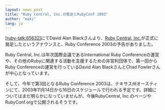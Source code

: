```yaml
---
layout: news_post
title: "Ruby Central, Inc.の発足とRubyConf 2003"
author: "maki"
lang: ja
---
```


[\[ruby-talk:65632\]][1]にてDavid Alan Blackさんより、[Ruby Central,
Inc.][2]が正式に発足したというアナウンスと、Ruby Conference 2003の予告がありました。

Ruby Central, Inc.は年次国際会議であるInternational Ruby
Conferenceの運営や、その他のRubyに関連する活動を支援するための非営利団体で、第一回からRuby
Conferenceの運営を行っているDavid Alan BlackさんとChad Fowlerさんが中心となっています。

そして、今年で第3回となるRuby Conference
2003は、テキサス州オースティンにて、2003年11月14日から16日のスケジュールで行われる予定です。詳細についてはまだ明らかになっていませんが、今後RubyCentral,
Inc.のページやRubyConf.orgで公開されるそうです。



[1]: http://blade.nagaokaut.ac.jp/cgi-bin/scat.rb/ruby/ruby-talk/65632 
[2]: http://www.rubycentral.org/ 
